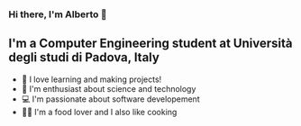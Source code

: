 ### Hi there, I'm Alberto 👋

## I'm a Computer Engineering student at Università degli studi di Padova, Italy

- 🔭 I love learning and making projects!
- 🌱 I'm enthusiast about science and technology
- 💻 I'm passionate about software developement
- 👨‍🍳 I'm a food lover and I also like cooking
